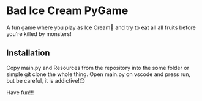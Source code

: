 # Bad Ice Cream PyGame

A fun game where you play as Ice Cream🍦 and try to eat all all fruits before
you're killed by monsters! 

## Installation

Copy main.py and Resources from the repository into the some folder or simple
git clone the whole thing. 
Open main.py on vscode and press run, but be careful, it is addictive!😊

Have fun!!!


